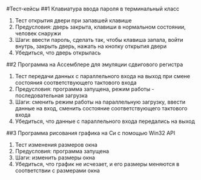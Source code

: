 #Тест-кейсы
##1 Клавиатура ввода пароля в терминальный класс
1. Тест открытия двери при запавшей клавише
2. Предусловия: дверь закрыта, клавиши в нормальном состоянии, человек снаружи
3. Шаги: ввести пароль, сделать так, чтобы клавиша запала, войти внутрь, закрыть дверь, нажать на кнопку открытия двери
4. Убедиться, что дверь открылась

##2 Программа на Ассемблере для эмуляции сдвигового регистра
1. Тест передачи данных с параллельного входа на выход при смене состояния соответствующего тактового входа
2. Предусловия: программа запущена, режим работы - последовательная загрузка
3. Шаги: сменить режим работы на параллельную загрузку, ввести данные на вход, сменить состояние соответствующего тактового входа
4. Убедиться, что данные с параллельного входа передались на выход

##3 Программа рисования графика на Си с помощью Win32 API
1. Тест изменения размеров окна
2. Предусловия: программа запущена
3. Шаги: изменить размеры окна
4. Убедиться, что график не исчезает, и его размеры меняются в соответствии с размерами окна
